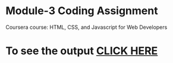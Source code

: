 # Module-3 Coding Assignment

Coursera course: HTML, CSS, and Javascript for Web Developers

# To see the output [CLICK HERE](https://dariomejia.github.io/HTML-CSS-and-JavaScript-for-Web-Developers/assignments/module3-solution/index.html)
